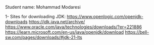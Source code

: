 Student name: Mohammad Modaresi

1- Sites for downloading JDK:
https://www.openlogic.com/openjdk-downloads
https://jdk.java.net/archive/
https://www.oracle.com/java/technologies/downloads/?er=221886
https://learn.microsoft.com/en-us/java/openjdk/download
https://bell-sw.com/pages/downloads/#jdk-21-lts
